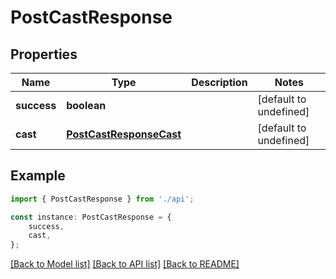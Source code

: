 # PostCastResponse


## Properties

Name | Type | Description | Notes
------------ | ------------- | ------------- | -------------
**success** | **boolean** |  | [default to undefined]
**cast** | [**PostCastResponseCast**](PostCastResponseCast.md) |  | [default to undefined]

## Example

```typescript
import { PostCastResponse } from './api';

const instance: PostCastResponse = {
    success,
    cast,
};
```

[[Back to Model list]](../README.md#documentation-for-models) [[Back to API list]](../README.md#documentation-for-api-endpoints) [[Back to README]](../README.md)
